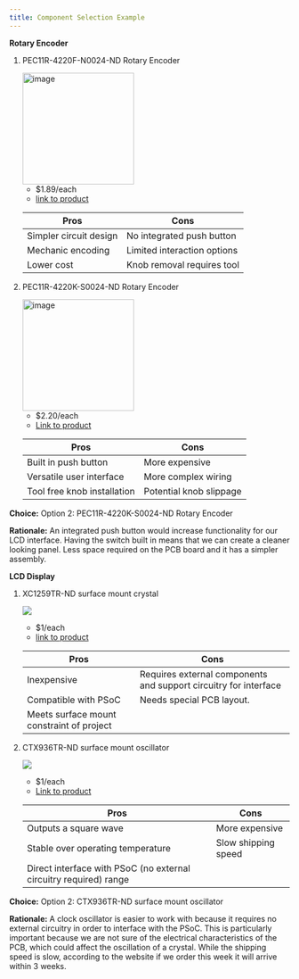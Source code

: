```yaml
---
title: Component Selection Example
---                                                   
```


**Rotary Encoder**

1. PEC11R-4220F-N0024-ND Rotary Encoder

    <img width="200" height="200" alt="image" src="https://github.com/user-attachments/assets/0c0a8527-c071-43d1-9390-95dcc93203a3" />

    * $1.89/each
    * [link to product](https://www.digikey.com/en/products/detail/bourns-inc/PEC11R-4220F-N0024/4699220?gclsrc=aw.ds&gad_source=4&gad_campaignid=20232005509&gclid=CjwKCAjwr8LHBhBKEiwAy47uUmV-P2ILuPxBcfFMkXV66jv7qH3sR4MutpoOQgJ1kdWp-W5v6PoJZRoC0XQQAvD_BwE)

    | Pros                                      | Cons                                                             |
    | ----------------------------------------- | ---------------------------------------------------------------- |
    | Simpler circuit design                    | No integrated push button                                        |
    | Mechanic encoding                         | Limited interaction options                                      |
    | Lower cost                                | Knob removal requires tool                                       |

2. PEC11R-4220K-S0024-ND Rotary Encoder

    <img width="200" height="200" alt="image" src="https://github.com/user-attachments/assets/296f9002-2d84-463f-b8e5-bd7ece7e1abe" />

    * $2.20/each
    * [Link to product](https://www.digikey.com/en/products/detail/bourns-inc/PEC11R-4220K-S0024/6164059?gclsrc=aw.ds&gad_source=4&gad_campaignid=20232005509&gclid=CjwKCAjwr8LHBhBKEiwAy47uUoJJXs03gWoiEB9TnnwgNjIXGr7vssQzdQrfOzL1QPFXgUomusDsvxoCFlQQAvD_BwE)

    | Pros                                                              | Cons                |
    | ----------------------------------------------------------------- | ------------------- |
    | Built in push button                                              | More expensive      |
    | Versatile user interface                                          | More complex wiring |
    | Tool free knob installation                                       | Potential knob slippage |

**Choice:** Option 2: PEC11R-4220K-S0024-ND Rotary Encoder

**Rationale:** An integrated push button would increase functionality for our LCD interface. Having the switch built in means that we can
create a cleaner looking panel. Less space required on the PCB board and it has a simpler assembly.

**LCD Display**

1. XC1259TR-ND surface mount crystal

    ![](png)

    * $1/each
    * [link to product](http://www.digikey.com/product-detail/en/ECS-40.3-S-5PX-TR/XC1259TR-ND/827366)

    | Pros                                      | Cons                                                             |
    | ----------------------------------------- | ---------------------------------------------------------------- |
    | Inexpensive                               | Requires external components and support circuitry for interface |
    | Compatible with PSoC                      | Needs special PCB layout.                                        |
    | Meets surface mount constraint of project |

1. CTX936TR-ND surface mount oscillator

    ![](image3.png)

    * $1/each
    * [Link to product](http://www.digikey.com/product-detail/en/636L3I001M84320/CTX936TR-ND/2292940)

    | Pros                                                              | Cons                |
    | ----------------------------------------------------------------- | ------------------- |
    | Outputs a square wave                                             | More expensive      |
    | Stable over operating temperature                                 | Slow shipping speed |
    | Direct interface with PSoC (no external circuitry required) range |

**Choice:** Option 2: CTX936TR-ND surface mount oscillator

**Rationale:** A clock oscillator is easier to work with because it requires no external circuitry in order to interface with the PSoC. This is particularly important because we are not sure of the electrical characteristics of the PCB, which could affect the oscillation of a crystal. While the shipping speed is slow, according to the website if we order this week it will arrive within 3 weeks.
